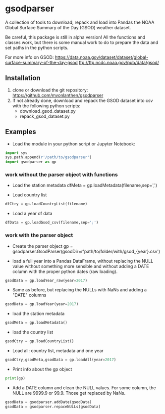 # gsodparser
A collection of tools to download, repack and load into Pandas the NOAA Global 
Surface Summary of the Day (GSOD) weather dataset.

Be careful, this package is still in alpha version! All the functions and 
classes work, but there is some manual work to do to prepare the data and set 
paths in the python scripts.

For more info on GSOD:
https://data.noaa.gov/dataset/dataset/global-surface-summary-of-the-day-gsod
ftp://ftp.ncdc.noaa.gov/pub/data/gsod/

## Installation
1. clone or download the git repository: https://github.com/mvonlanthen/gsodparser
2. If not already done, download and repack the GSOD dataset into csv with the 
   following python scripts:
   * download_gsod_dataset.py
   * repack_gsod_dataset.py

## Examples
* Load the module in your python script or Jupyter Notebook:
```python
import sys
sys.path.append(r'/path/to/gsodparser')
import gsodparser as gp
```

### work without the parser object with functions
* Load the station metadata
dfMeta = gp.loadMetadata(filename,sep=',')

* Load country list
```python
dfCtry = gp.loadCountryList(filename)
```

* Load a year of data
```python
dfData = gp.loadGsod_csv(filename,sep=';')
```

### work with the parser object
* Create the parser object
gp = gsodparser.GsodParser(gsodDir=r'path/to/folder/with/gsod_{year}.csv')

* load a full year into a Pandas DataFrame, without replacing the NULL value 
  without something more sensible and without adding a DATE column with the 
  proper python dates (raw loading).
```python
gsodData = gp.loadYear_raw(year=2017)
```

* Same as before, but replacing the NULLs with NaNs and adding a "DATE" columns
```python
gsodData = gp.loadYear(year=2017)
```

* load the station metadata
```python
gsodMeta = gp.loadMetadata()
```

* load the country list
```python
gsodCtry = gp.loadCountryList()
```

* Load all: country list, metadata and one year
```python
gsodCtry,gsodMeta,gsodData = gp.loadAll(year=2017)
```
* Print info about the gp object
```python
print(gp)
```
* Add a DATE column and clean the NULL values. For some column, the NULL are
  9999.9 or 99.9. Those get replaced by NaNs.
```python
gsodData = gsodparser.addDate(gsodData)
gsodData = gsodparser.repaceNULLs(gsodData)
```